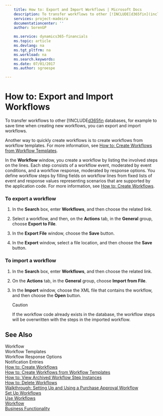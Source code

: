 ```yaml
---
    title: How to: Export and Import Workflows | Microsoft Docs
    description: To transfer workflows to other [!INCLUDE[d365fin](includes/d365fin_md.md) databases, for example to save time when creating new workflows, you can export and import workflows.
    services: project-madeira
    documentationcenter: ''
    author: SorenGP

    ms.service: dynamics365-financials
    ms.topic: article
    ms.devlang: na
    ms.tgt_pltfrm: na
    ms.workload: na
    ms.search.keywords:
    ms.date: 07/01/2017
    ms.author: sgroespe

---
```

# How to: Export and Import Workflows
To transfer workflows to other [!INCLUDE[d365fin](includes/d365fin_md.md) databases, for example to save time when creating new workflows, you can export and import workflows.  
  
 Another way to quickly create workflows is to create workflows from workflow templates. For more information, see [How to: Create Workflows from Workflow Templates](across-how-to-create-workflows-from-workflow-templates.md).  
  
 In the **Workflow** window, you create a workflow by listing the involved steps on the lines. Each step consists of a workflow event, moderated by event conditions, and a workflow response, moderated by response options. You define workflow steps by filling fields on workflow lines from fixed lists of event and response values representing scenarios that are supported by the application code. For more information, see [How to: Create Workflows](across-how-to-create-workflows.md).  
  
### To export a workflow  
  
1.  In the **Search** box, enter **Workflows**, and then choose the related link.  
  
2.  Select a workflow, and then, on the **Actions** tab, in the **General** group, choose **Export to File**.  
  
3.  In the **Export File** window, choose the **Save** button.  
  
4.  In the **Export** window, select a file location, and then choose the **Save** button.  
  
### To import a workflow  
  
1.  In the **Search** box, enter **Workflows**, and then choose the related link.  
  
2.  On the **Actions** tab, in the **General** group, choose **Import from File**.  
  
3.  In the **Import** window, choose the XML file that contains the workflow, and then choose the **Open** button.  
  
    > [!CAUTION]  
    >  If the workflow code already exists in the database, the workflow steps will be overwritten with the steps in the imported workflow.  
  
## See Also  
 Workflow   
 Workflow Templates   
 Workflow Response Options   
 Notification Entries   
 [How to: Create Workflows](across-how-to-create-workflows.md)   
 [How to: Create Workflows from Workflow Templates](across-how-to-create-workflows-from-workflow-templates.md)   
 [How to: View Archived Workflow Step Instances](across-how-to-view-archived-workflow-step-instances.md)   
 [How to: Delete Workflows](across-how-to-delete-workflows.md)   
 [Walkthrough: Setting Up and Using a Purchase Approval Workflow](walkthrough-setting-up-and-using-a-purchase-approval-workflow.md)   
 [Set Up Workflows](across-set-up-workflows.md)   
 [Use Workflows](across-use-workflows.md)   
 [Workflow](across-workflow.md)   
 [Business Functionality](across-Business%20Functionality.md)